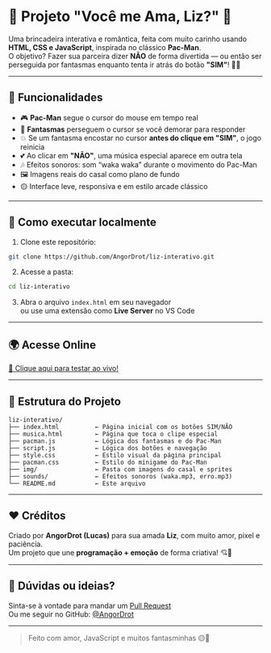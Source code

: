 # 💛 Projeto "Você me Ama, Liz?" 💛

Uma brincadeira interativa e romântica, feita com muito carinho usando **HTML, CSS e JavaScript**, inspirada no clássico **Pac-Man**.  
O objetivo? Fazer sua parceira dizer **NÃO** de forma divertida — ou então ser perseguida por fantasmas enquanto tenta ir atrás do botão **"SIM"**! 👻😂

---

## 🌟 Funcionalidades

- 🎮 **Pac-Man** segue o cursor do mouse em tempo real  
- 👻 **Fantasmas** perseguem o cursor se você demorar para responder  
- 💥 Se um fantasma encostar no cursor **antes do clique em "SIM"**, o jogo reinicia  
- 💕 Ao clicar em **"NÃO"**, uma música especial aparece em outra tela  
- 🎶 Efeitos sonoros: som “waka waka” durante o movimento do Pac-Man  
- 🖼️ Imagens reais do casal como plano de fundo  
- 🟡 Interface leve, responsiva e em estilo arcade clássico  

---

## 🚀 Como executar localmente

1. Clone este repositório:

```bash
git clone https://github.com/AngorDrot/liz-interativo.git
```

2. Acesse a pasta:

```bash
cd liz-interativo
```

3. Abra o arquivo `index.html` em seu navegador  
ou use uma extensão como **Live Server** no VS Code

---

## 🌍 Acesse Online

[🔗 Clique aqui para testar ao vivo!](https://angordrot.github.io/liz-interativo/)

---

## 📂 Estrutura do Projeto

```
liz-interativo/
├── index.html          ← Página inicial com os botões SIM/NÃO
├── musica.html         ← Página que toca o clipe especial
├── pacman.js           ← Lógica dos fantasmas e do Pac-Man
├── script.js           ← Lógica dos botões e navegação
├── style.css           ← Estilo visual da página principal
├── pacman.css          ← Estilo do minigame do Pac-Man
├── img/                ← Pasta com imagens do casal e sprites
├── sounds/             ← Efeitos sonoros (waka.mp3, erro.mp3)
└── README.md           ← Este arquivo
```

---

## ❤️ Créditos

Criado por **AngorDrot (Lucas)** para sua amada **Liz**, com muito amor, pixel e paciência.  
Um projeto que une **programação + emoção** de forma criativa! 💘🧠

---

## 📩 Dúvidas ou ideias?

Sinta-se à vontade para mandar um [Pull Request](https://github.com/AngorDrot/liz-interativo/pulls)  
Ou me seguir no GitHub: [@AngorDrot](https://github.com/AngorDrot)

---

> Feito com amor, JavaScript e muitos fantasminhas 🟡👻
